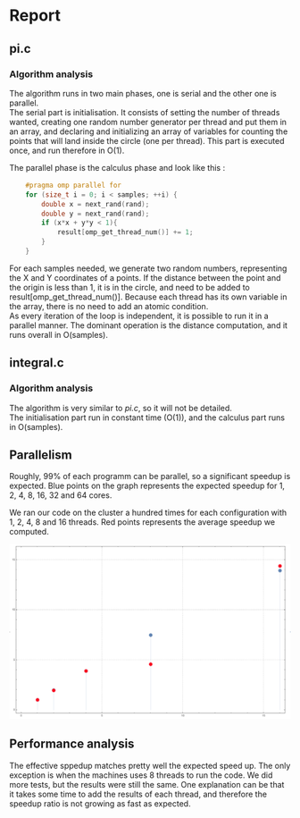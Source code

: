 # Report

## pi.c
### Algorithm analysis
The algorithm runs in two main phases, one is serial and the other one is parallel.  
The serial part is initialisation. It consists of setting the number of threads wanted, creating one random number generator per thread and put them in an array, and declaring and initializing an array of variables for counting the points that will land inside the circle (one per thread). This part is executed once, and run therefore in O(1).

The parallel phase is the calculus phase and look like this :  

```C
    #pragma omp parallel for
    for (size_t i = 0; i < samples; ++i) {
        double x = next_rand(rand);
        double y = next_rand(rand);
        if (x*x + y*y < 1){
            result[omp_get_thread_num()] += 1;
        }
    }
```
For each samples needed, we generate two random numbers, representing the X and Y coordinates of a points. If the distance between the point and the origin is less than 1, it is in the circle, and need to be added to result[omp_get_thread_num()]. Because each thread has its own variable in the array, there is no need to add an atomic condition.  
As every iteration of the loop is independent, it is possible to run it in a parallel manner. The dominant operation is the distance computation, and it runs overall in O(samples).  

## integral.c
### Algorithm analysis

The algorithm is very similar to _pi.c_, so it will not be detailed.  
The initialisation part run in constant time (O(1)), and the calculus part runs in O(samples).  


## Parallelism 
Roughly, 99% of each programm can be parallel, so a significant speedup is expected. Blue points on the graph represents the expected speedup for 1, 2, 4, 8, 16, 32 and 64 cores.  

We ran our code on the cluster a hundred times for each configuration with 1, 2, 4, 8 and 16 threads. Red points represents the average speedup we computed.

![Graph](Effective-speedup.png)

## Performance analysis
The effective sppedup matches pretty well the expected speed up. The only exception is when the machines uses 8 threads to run the code. We did more tests, but the results were still the same. One explanation can be that it takes some time to add the results of each thread, and therefore the speedup ratio is not growing as fast as expected.
